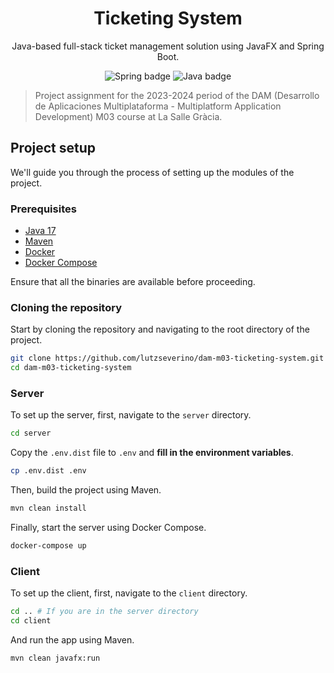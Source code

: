 <div align="center">
  <h1>Ticketing System</h1>
  <p>Java-based full-stack ticket management solution using JavaFX and Spring Boot.</p>    
  <p>
    <img alt="Spring badge" src="https://img.shields.io/badge/spring-%236DB33F.svg?style=flat&logo=spring&logoColor=white"/>
    <img alt="Java badge" src="https://img.shields.io/badge/java-%23ED8B00.svg?style=flat&logo=openjdk&logoColor=white"/>
  </p>
</div>

> Project assignment for the 2023-2024 period of the DAM (Desarrollo de Aplicaciones Multiplataforma - Multiplatform Application Development) M03 course at La Salle Gràcia.

## Project setup
We'll guide you through the process of setting up the modules of the project.

### Prerequisites
- [Java 17](https://www.oracle.com/es/java/technologies/downloads/#java17)
- [Maven](https://maven.apache.org/download.cgi)
- [Docker](https://www.docker.com/products/docker-desktop/)
- [Docker Compose](https://www.docker.com/products/docker-desktop/)

Ensure that all the binaries are available before proceeding.

### Cloning the repository

Start by cloning the repository and navigating to the root directory of the project.

```bash
git clone https://github.com/lutzseverino/dam-m03-ticketing-system.git
cd dam-m03-ticketing-system
```

### Server
To set up the server, first, navigate to the `server` directory.

```bash
cd server
```

Copy the `.env.dist` file to `.env` and **fill in the environment variables**.

```bash
cp .env.dist .env
```

Then, build the project using Maven.

```bash
mvn clean install
```

Finally, start the server using Docker Compose.

```bash
docker-compose up
```
### Client
To set up the client, first, navigate to the `client` directory.

```bash
cd .. # If you are in the server directory
cd client
```

And run the app using Maven.

```bash
mvn clean javafx:run
```
